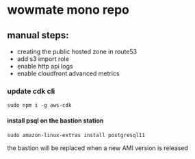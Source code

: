 # wowmate mono repo

## manual steps:

- creating the public hosted zone in route53
- add s3 import role
- enable http api logs
- enable cloudfront advanced metrics

### update cdk cli

`sudo npm i -g aws-cdk`

#### install psql on the bastion station 

`sudo amazon-linux-extras install postgresql11`

the bastion will be replaced when a new AMI version is released